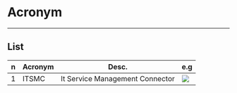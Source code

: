 # Acronym

---

## List
|n|Acronym|Desc.|e.g|
|-|-------|-----|---|
|1|ITSMC|It Service Management Connector|<img src="https://i.imgur.com/tnmFISz.png">|
